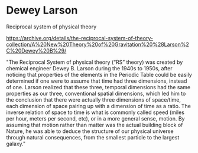 # Dewey Larson

Reciprocal system of physical theory

https://archive.org/details/the-reciprocal-system-of-theory-collection/A%20New%20Theory%20of%20Gravitation%20%28Larson%2C%20Dewey%20B%29/

"The Reciprocal System of physical theory (“RS” theory) was created by
chemical engineer Dewey B. Larson during the 1940s to 1950s, after
noticing that properties of the elements in the Periodic Table could be
easily determined if one were to assume that time had three dimensions,
instead of one. Larson realized that these three, temporal dimensions
had the same properties as our three, conventional spatial dimensions,
which led him to the conclusion that there were actually three
dimensions of space/time, each dimension of space pairing up with a
dimension of time as a ratio. The inverse relation of space to time is
what is commonly called speed (miles per hour, meters per second, etc),
or in a more general sense, motion. By assuming that motion rather than
matter was the actual building block of Nature, he was able to deduce
the structure of our physical universe through natural consequences,
from the smallest particle to the largest galaxy."